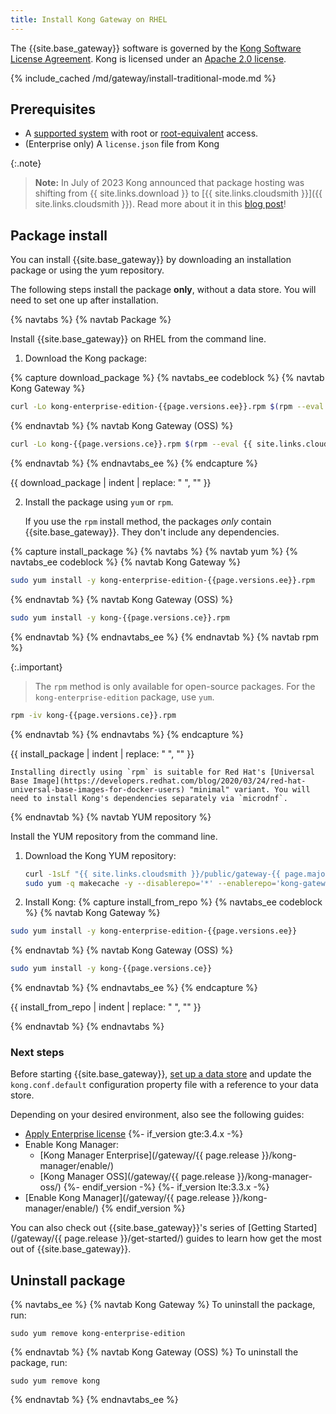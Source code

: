 ```yaml
---
title: Install Kong Gateway on RHEL
---
```


The {{site.base_gateway}} software is governed by the
[Kong Software License Agreement](https://konghq.com/kongsoftwarelicense).
Kong is licensed under an
[Apache 2.0 license](https://github.com/Kong/kong/blob/master/LICENSE).

{% include_cached /md/gateway/install-traditional-mode.md %}

## Prerequisites

* A [supported system](/gateway/{{page.release}}/support-policy/#supported-versions) with root or [root-equivalent](/gateway/{{page.release}}/production/running-kong/kong-user/) access.
* (Enterprise only) A `license.json` file from Kong

{:.note}
> **Note:** In July of 2023 Kong announced that package hosting was shifting from {{ site.links.download }} to [{{ site.links.cloudsmith }}]({{ site.links.cloudsmith }}). Read more about it in this [blog post](https://konghq.com/blog/product-releases/changes-to-kong-package-hosting)!

## Package install

You can install {{site.base_gateway}} by downloading an installation package or using the yum repository.

The following steps install the package **only**, without a data store. 
You will need to set one up after installation.

{% navtabs %}
{% navtab Package %}

Install {{site.base_gateway}} on RHEL from the command line.

1. Download the Kong package:

{% capture download_package %}
{% navtabs_ee codeblock %}
{% navtab Kong Gateway %}
```bash
curl -Lo kong-enterprise-edition-{{page.versions.ee}}.rpm $(rpm --eval {{ site.links.cloudsmith }}/public/gateway-{{ page.major_minor_version }}/rpm/el/%{rhel}/%{_arch}/kong-enterprise-edition-{{page.versions.ee}}.el%{rhel}.%{_arch}.rpm)
```
{% endnavtab %}
{% navtab Kong Gateway (OSS) %}
```bash
curl -Lo kong-{{page.versions.ce}}.rpm $(rpm --eval {{ site.links.cloudsmith }}/public/gateway-{{ page.major_minor_version }}/rpm/el/%{rhel}/%{_arch}/kong-{{page.versions.ce}}.el%{rhel}.%{_arch}.rpm)
 ```
{% endnavtab %}
{% endnavtabs_ee %}
{% endcapture %}

{{ download_package | indent | replace: " </code>", "</code>" }}

2. Install the package using `yum` or `rpm`.

    If you use the `rpm` install method, the packages _only_ contain {{site.base_gateway}}. They don't include any dependencies.

{% capture install_package %}
{% navtabs %}
{% navtab yum %}
{% navtabs_ee codeblock %}
{% navtab Kong Gateway %}
```bash
sudo yum install -y kong-enterprise-edition-{{page.versions.ee}}.rpm
```
{% endnavtab %}
{% navtab Kong Gateway (OSS) %}
```bash
sudo yum install -y kong-{{page.versions.ce}}.rpm
```
{% endnavtab %}
{% endnavtabs_ee %}
{% endnavtab %}
{% navtab rpm %}

{:.important}
> The `rpm` method is only available for open-source packages. For the `kong-enterprise-edition` package, use `yum`.

```bash
rpm -iv kong-{{page.versions.ce}}.rpm
```
{% endnavtab %}
{% endnavtabs %}
{% endcapture %}

{{ install_package | indent | replace: " </code>", "</code>" }}

    Installing directly using `rpm` is suitable for Red Hat's [Universal Base Image](https://developers.redhat.com/blog/2020/03/24/red-hat-universal-base-images-for-docker-users) "minimal" variant. You will need to install Kong's dependencies separately via `microdnf`.

{% endnavtab %}
{% navtab YUM repository %}

Install the YUM repository from the command line.

1. Download the Kong YUM repository:
    ```bash
    curl -1sLf "{{ site.links.cloudsmith }}/public/gateway-{{ page.major_minor_version }}/config.rpm.txt?distro=el&codename=$(rpm --eval '%{rhel}')" | sudo tee /etc/yum.repos.d/kong-gateway-{{ page.major_minor_version }}.repo
    sudo yum -q makecache -y --disablerepo='*' --enablerepo='kong-gateway-{{ page.major_minor_version }}'
    ```

2. Install Kong:
{% capture install_from_repo %}
{% navtabs_ee codeblock %}
{% navtab Kong Gateway %}
```bash
sudo yum install -y kong-enterprise-edition-{{page.versions.ee}}
```
{% endnavtab %}
{% navtab Kong Gateway (OSS) %}
```bash
sudo yum install -y kong-{{page.versions.ce}}
```
{% endnavtab %}
{% endnavtabs_ee %}
{% endcapture %}

{{ install_from_repo | indent | replace: " </code>", "</code>" }}

{% endnavtab %}
{% endnavtabs %}

### Next steps

Before starting {{site.base_gateway}}, [set up a data store](/gateway/{{page.release}}/install/post-install/set-up-data-store/) 
and update the `kong.conf.default` configuration property file with a reference to your data store.

Depending on your desired environment, also see the following guides:
* [Apply Enterprise license](/gateway/{{page.release}}/licenses/deploy/) 
{%- if_version gte:3.4.x -%}
* Enable Kong Manager:
  * [Kong Manager Enterprise](/gateway/{{ page.release }}/kong-manager/enable/)
  * [Kong Manager OSS](/gateway/{{ page.release }}/kong-manager-oss/)
{%- endif_version -%}
{%- if_version lte:3.3.x -%}
* [Enable Kong Manager](/gateway/{{ page.release }}/kong-manager/enable/)
{% endif_version %}

You can also check out {{site.base_gateway}}'s series of
[Getting Started](/gateway/{{ page.release }}/get-started/) guides to learn how 
get the most out of {{site.base_gateway}}.

## Uninstall package

{% navtabs_ee %}
{% navtab Kong Gateway %}
To uninstall the package, run: 
```
sudo yum remove kong-enterprise-edition
```
{% endnavtab %}
{% navtab Kong Gateway (OSS) %}
To uninstall the package, run: 
```
sudo yum remove kong
```
{% endnavtab %}
{% endnavtabs_ee %}
